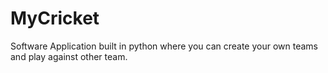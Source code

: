 # MyCricket
Software Application built in python where you can create your own teams and play against other team.
